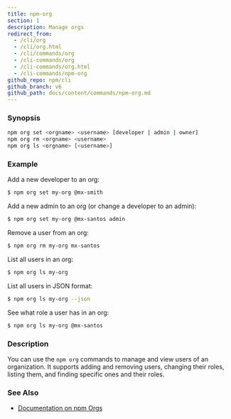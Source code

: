 ```yaml
---
title: npm-org
section: 1
description: Manage orgs
redirect_from:
  - /cli/org
  - /cli/org.html
  - /cli/commands/org
  - /cli-commands/org
  - /cli-commands/org.html
  - /cli-commands/npm-org
github_repo: npm/cli
github_branch: v6
github_path: docs/content/commands/npm-org.md
---
```


### Synopsis

```bash
npm org set <orgname> <username> [developer | admin | owner]
npm org rm <orgname> <username>
npm org ls <orgname> [<username>]
```

### Example

Add a new developer to an org:

```bash
$ npm org set my-org @mx-smith
```

Add a new admin to an org (or change a developer to an admin):

```bash
$ npm org set my-org @mx-santos admin
```

Remove a user from an org:

```bash
$ npm org rm my-org mx-santos
```

List all users in an org:

```bash
$ npm org ls my-org
```

List all users in JSON format:

```bash
$ npm org ls my-org --json
```

See what role a user has in an org:

```bash
$ npm org ls my-org @mx-santos
```

### Description

You can use the `npm org` commands to manage and view users of an organization.
It supports adding and removing users, changing their roles, listing them, and
finding specific ones and their roles.

### See Also

* [Documentation on npm Orgs](https://docs.npmjs.com/orgs/)
